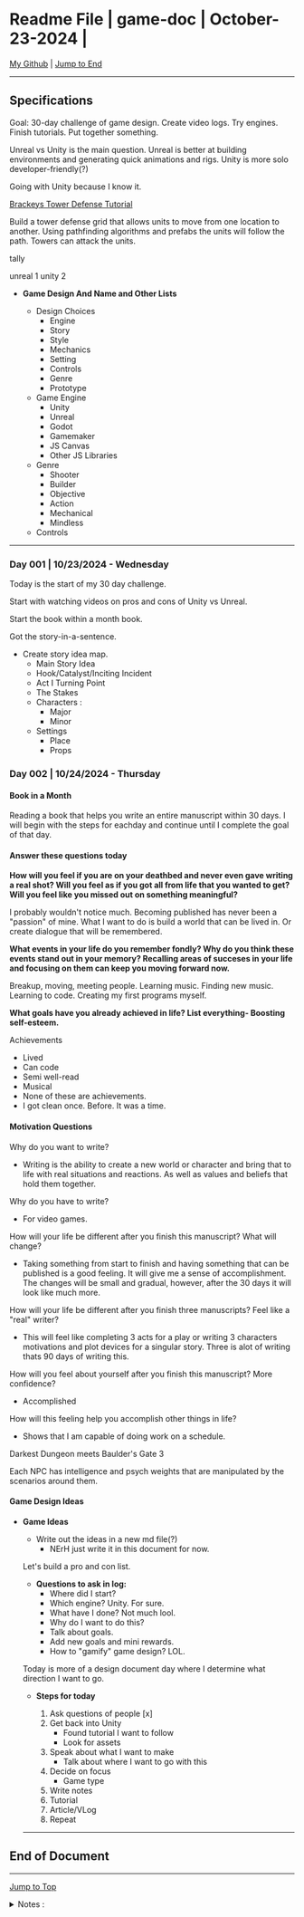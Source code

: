<!-- markdownlint-disable MD033 -->
<!-- markdownlint-disable MD041 -->
<div id="top-of-doc"></div>

# Readme File | game-doc | October-23-2024 |

[My Github](https://github.com/popados) | [Jump to End](#end-of-doc)

---

## Specifications

Goal: 30-day challenge of game design. Create video logs. Try engines. Finish tutorials. Put together something.

Unreal vs Unity is the main question. Unreal is better at building environments and generating quick animations and rigs. Unity is more solo developer-friendly(?)

Going with Unity because I know it.

[Brackeys Tower Defense Tutorial](https://youtu.be/beuoNuK2tbk?si=zTOue-hIGsvhsxBi)

Build a tower defense grid that allows units to move from one location to another. Using pathfinding algorithms and prefabs the units will follow the path. Towers can attack the units.

tally

unreal 1
unity 2

- **Game Design And Name and Other Lists**

  - Design Choices
    - Engine
    - Story
    - Style
    - Mechanics
    - Setting
    - Controls
    - Genre
    - Prototype
  - Game Engine
    - Unity
    - Unreal
    - Godot
    - Gamemaker
    - JS Canvas
    - Other JS Libraries
  - Genre
    - Shooter
    - Builder
    - Objective
    - Action
    - Mechanical
    - Mindless
  - Controls

---

### Day 001 | 10/23/2024 - Wednesday

Today is the start of my 30 day challenge.

Start with watching videos on pros and cons of Unity vs Unreal.

Start the book within a month book.

Got the story-in-a-sentence.

- Create story idea map.
  - Main Story Idea
  - Hook/Catalyst/Inciting Incident
  - Act I Turning Point
  - The Stakes
  - Characters :
    - Major
    - Minor
  - Settings
    - Place
    - Props

### Day 002 | 10/24/2024 - Thursday

#### Book in a Month

Reading a book that helps you write an entire manuscript within 30 days. I will begin with the steps for eachday and continue until I complete the goal of that day.

#### Answer these questions today

**How will you feel if you are on your deathbed and never even gave writing a real shot? Will you feel as if you got all from life that you wanted to get? Will you feel like you missed out on something meaningful?**

I probably wouldn't notice much. Becoming published has never been a "passion" of mine. What I want to do is build a world that can be lived in. Or create dialogue that will be remembered.

**What events in your life do you remember fondly? Why do you think these events stand out in your memory? Recalling areas of succeses in your life and focusing on them can keep you moving forward now.**

Breakup, moving, meeting people. Learning music. Finding new music. Learning to code. Creating my first programs myself.

**What goals have you already achieved in life? List everything- Boosting self-esteem.**

Achievements

- Lived
- Can code
- Semi well-read
- Musical
- None of these are achievements.
- I got clean once. Before. It was a time.

#### Motivation Questions

Why do you want to write?

- Writing is the ability to create a new world or character and bring that to life with real situations and reactions. As well as values and beliefs that hold them together.

Why do you have to write?

- For video games.

How will your life be different after you finish this manuscript? What will change?

- Taking something from start to finish and having something that can be published is a good feeling. It will give me a sense of accomplishment. The changes will be small and gradual, however, after the 30 days it will look like much more.

How will your life be different after you finish three manuscripts? Feel like a "real" writer?

- This will feel like completing 3 acts for a play or writing 3 characters motivations and plot devices for a singular story. Three is alot of writing thats 90 days of writing this.

How will you feel about yourself after you finish this manuscript? More confidence?

- Accomplished

How will this feeling help you accomplish other things in life?

- Shows that I am capable of doing work on a schedule.

Darkest Dungeon meets Baulder's Gate 3

Each NPC has intelligence and psych weights that are manipulated by the scenarios around them.

#### Game Design Ideas

- **Game Ideas**

  - Write out the ideas in a new md file(?)
    - NErH just write it in this document for now.

  Let's build a pro and con list.

  - **Questions to ask in log:**
    - Where did I start?
    - Which engine? Unity. For sure.
    - What have I done? Not much lool.
    - Why do I want to do this?
    - Talk about goals.
    - Add new goals and mini rewards.
    - How to "gamify" game design? LOL.

  Today is more of a design document day where I determine what direction I want to go.

  - **Steps for today**

    1. Ask questions of people [x]
    2. Get back into Unity
       - Found tutorial I want to follow
       - Look for assets
    3. Speak about what I want to make
       - Talk about where I want to go with this
    4. Decide on focus
       - Game type
    5. Write notes
    6. Tutorial
    7. Article/VLog
    8. Repeat

  ***

## End of Document

---

[Jump to Top](#top-of-doc)

<div id="end-of-doc"></div>

<details>
<summary>
Notes :
</summary>
</details>
